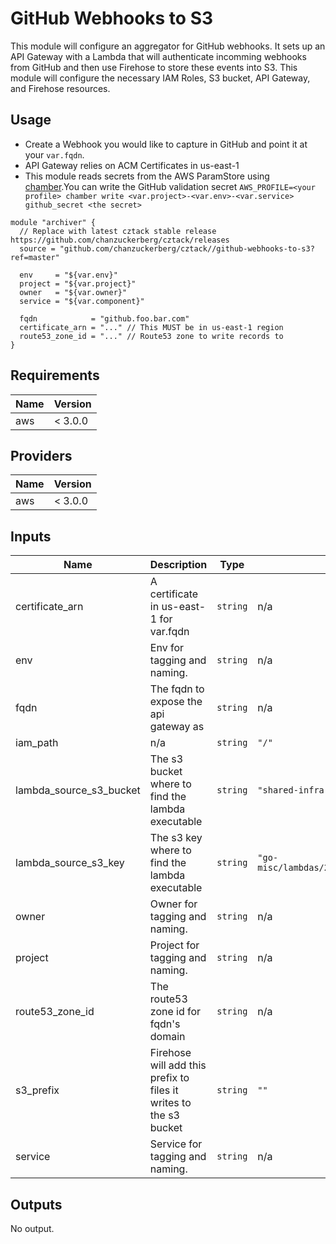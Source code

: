 # GitHub Webhooks to S3

This module will configure an aggregator for GitHub webhooks. It sets up an API Gateway with a Lambda that will authenticate incomming webhooks from GitHub and then use Firehose to store these events into S3. This module will configure the necessary IAM Roles, S3 bucket, API Gateway, and Firehose resources.

## Usage
- Create a Webhook you would like to capture in GitHub and point it at your `var.fqdn`.
- API Gateway relies on ACM Certificates in us-east-1
- This module reads secrets from the AWS ParamStore using [chamber](https://github.com/segmentio/chamber).You can write the GitHub validation secret `AWS_PROFILE=<your profile> chamber write <var.project>-<var.env>-<var.service> github_secret <the secret>`

```hcl
module "archiver" {
  // Replace with latest cztack stable release https://github.com/chanzuckerberg/cztack/releases
  source = "github.com/chanzuckerberg/cztack//github-webhooks-to-s3?ref=master"

  env     = "${var.env}"
  project = "${var.project}"
  owner   = "${var.owner}"
  service = "${var.component}"

  fqdn            = "github.foo.bar.com"
  certificate_arn = "..." // This MUST be in us-east-1 region
  route53_zone_id = "..." // Route53 zone to write records to
}

```

<!-- START -->
## Requirements

| Name | Version |
|------|---------|
| aws | < 3.0.0 |

## Providers

| Name | Version |
|------|---------|
| aws | < 3.0.0 |

## Inputs

| Name | Description | Type | Default | Required |
|------|-------------|------|---------|:--------:|
| certificate\_arn | A certificate in us-east-1 for var.fqdn | `string` | n/a | yes |
| env | Env for tagging and naming. | `string` | n/a | yes |
| fqdn | The fqdn to expose the api gateway as | `string` | n/a | yes |
| iam\_path | n/a | `string` | `"/"` | no |
| lambda\_source\_s3\_bucket | The s3 bucket where to find the lambda executable | `string` | `"shared-infra-prod-assets"` | no |
| lambda\_source\_s3\_key | The s3 key where to find the lambda executable | `string` | `"go-misc/lambdas/2019/06/03/github_to_firehose.zip"` | no |
| owner | Owner for tagging and naming. | `string` | n/a | yes |
| project | Project for tagging and naming. | `string` | n/a | yes |
| route53\_zone\_id | The route53 zone id for fqdn's domain | `string` | n/a | yes |
| s3\_prefix | Firehose will add this prefix to files it writes to the s3 bucket | `string` | `""` | no |
| service | Service for tagging and naming. | `string` | n/a | yes |

## Outputs

No output.

<!-- END -->
